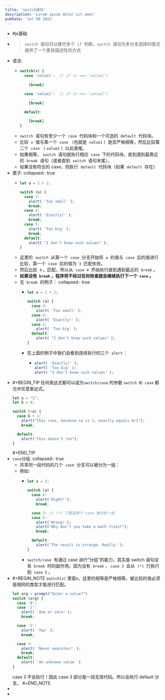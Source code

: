 ```yaml
---
title: 'switch语句'
description: 'Lorem ipsum dolor sit amet'
pubDate: 'Jul 08 2022'
---
```

- #js基础
- > `switch`  语句可以替代多个  `if`  判断。`switch`  语句为多分支选择的情况提供了一个更具描述性的方式
- 语法:
	- ```js
	  switch(x) {
	    case 'value1':  // if (x === 'value1')
	      ...
	      [break]
	  
	    case 'value2':  // if (x === 'value2')
	      ...
	      [break]
	  
	    default:
	      ...
	      [break]
	  }
	  ```
	- `switch`  语句有至少一个  `case`  代码块和一个可选的  `default`  代码块。
	- 比较  `x`  值与第一个  `case` （也就是  `value1` ）是否严格相等，然后比较第二个  `case` （ `value2` ）以此类推。
	- 如果相等， `switch`  语句就执行相应  `case`  下的代码块，直到遇到最靠近的  `break`  语句（或者直到  `switch`  语句末尾）。
	- 如果没有符合的 case，则执行  `default`  代码块（如果  `default`  存在）
- 栗子:
  collapsed:: true
	- ```js
	  let a = 2 + 2;
	  
	  switch (a) {
	    case 3:
	      alert( 'Too small' );
	      break;
	    case 4:
	      alert( 'Exactly!' );
	      break;
	    case 5:
	      alert( 'Too big' );
	      break;
	    default:
	      alert( "I don't know such values" );
	  }
	  ```
	- 这里的  `switch`  从第一个  `case`  分支开始将  `a`  的值与  `case`  后的值进行比较，第一个  `case`  后的值为  `3`  匹配失败。
	- 然后比较  `4` 。匹配，所以从  `case 4`  开始执行直到遇到最近的  `break` 。
	- **如果没有  `break` ，程序将不经过任何检查就会继续执行下一个  `case` 。**
	- 无  `break`  的例子：
	  collapsed:: true
		- ```js
		  let a = 2 + 2;
		  
		  switch (a) {
		    case 3:
		      alert( 'Too small' );
		    case 4:
		      alert( 'Exactly!' );
		    case 5:
		      alert( 'Too big' );
		    default:
		      alert( "I don't know such values" );
		  }
		  ```
		- 在上面的例子中我们会看到连续执行的三个  `alert` ：
			- ```js
			  alert( 'Exactly!' );
			  alert( 'Too big' );
			  alert( "I don't know such values" );
			  ```
- #+BEGIN_TIP
  任何表达式都可以成为`switch/case`  的参数
  `switch 和 case` 都允许任意表达式。
  ```js
  let a = "1";
  let b = 0;
  
  switch (+a) {
    case b + 1:
      alert("this runs, because +a is 1, exactly equals b+1");
      break;
  
    default:
      alert("this doesn't run");
  }
  ```
  #+END_TIP
- `case`分组:
  collapsed:: true
	- 共享同一段代码的几个  `case`  分支可以被分为一组：
	- 例如:
		- ```js
		  let a = 3;
		  
		  switch (a) {
		    case 4:
		      alert('Right!');
		      break;
		  
		    case 3: // (*) 下面这两个 case 被分在一组
		    case 5:
		      alert('Wrong!');
		      alert("Why don't you take a math class?");
		      break;
		  
		    default:
		      alert('The result is strange. Really.');
		  }
		  ```
		- `switch/case`  有通过 case 进行“分组”的能力，其实是 switch 语句没有  `break`  时的副作用。因为没有  `break` ， `case 3`  会从  `(*)`  行执行到  `case 5` 。
- #+BEGIN_NOTE
  `switch(x)` 里面x，这里的相等是严格相等。被比较的值必须是相同的类型才能进行匹配。
  ```js
  let arg = prompt("Enter a value?")
  switch (arg) {
    case '0':
    case '1':
      alert( 'One or zero' );
      break;
  
    case '2':
      alert( 'Two' );
      break;
  
    case 3:
      alert( 'Never executes!' );
      break;
    default:
      alert( 'An unknown value' )
  }
  ```
  case 3 不会执行！因此 case 3 部分是一段无效代码。所以会执行 default 分支。
  #+END_NOTE
-
-